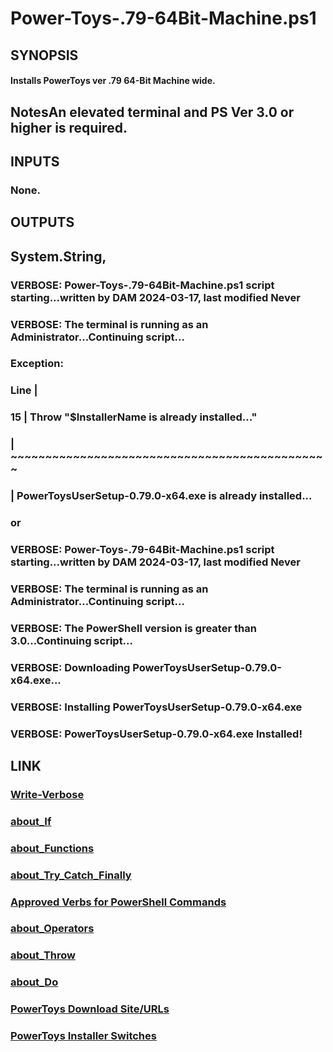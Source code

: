 # Power-Toys-.79-64Bit-Machine.ps1

## SYNOPSIS

#### Installs PowerToys ver .79 64-Bit Machine wide.

## NotesAn elevated terminal and PS Ver 3.0 or higher is required.

## INPUTS

### None.

## OUTPUTS

## System.String,

### VERBOSE: Power-Toys-.79-64Bit-Machine.ps1 script starting...written by DAM 2024-03-17, last modified Never
### VERBOSE: The terminal is running as an Administrator...Continuing script...
### Exception:
### Line |
###  15 |          Throw "$InstallerName is already installed..."
###     |          ~~~~~~~~~~~~~~~~~~~~~~~~~~~~~~~~~~~~~~~~~~~~~~
###     | PowerToysUserSetup-0.79.0-x64.exe is already installed...

### or

### VERBOSE: Power-Toys-.79-64Bit-Machine.ps1 script starting...written by DAM 2024-03-17, last modified Never
### VERBOSE: The terminal is running as an Administrator...Continuing script...
### VERBOSE: The PowerShell version is greater than 3.0...Continuing script...
### VERBOSE: Downloading PowerToysUserSetup-0.79.0-x64.exe...
### VERBOSE: Installing PowerToysUserSetup-0.79.0-x64.exe
### VERBOSE: PowerToysUserSetup-0.79.0-x64.exe Installed!

## LINK

### [Write-Verbose](https://learn.microsoft.com/en-us/powershell/module/microsoft.powershell.utility/write-verbose?view=powershell-7.3)

### [about_If](https://learn.microsoft.com/en-us/powershell/scripting/learn/deep-dives/everything-about-if?view=powershell-7.4)

### [about_Functions](https://learn.microsoft.com/en-us/powershell/module/microsoft.powershell.core/about/about_functions?view=powershell-7.3)

### [about_Try_Catch_Finally](https://learn.microsoft.com/en-us/powershell/module/microsoft.powershell.core/about/about_try_catch_finally?view=powershell-7.3)

### [Approved Verbs for PowerShell Commands](https://learn.microsoft.com/en-us/powershell/scripting/developer/cmdlet/approved-verbs-for-windows-powershell-commands?view=powershell-7.3)

### [about_Operators](https://learn.microsoft.com/en-us/powershell/module/microsoft.powershell.core/about/about_operators?view=powershell-7.3)

### [about_Throw](https://learn.microsoft.com/en-us/powershell/module/microsoft.powershell.core/about/about_throw?view=powershell-7.3)

### [about_Do](https://learn.microsoft.com/en-us/powershell/module/microsoft.powershell.core/about/about_do?view=powershell-7.3)

### [PowerToys Download Site/URLs](https://github.com/microsoft/PowerToys/releases/tag/v0.79.0)

### [PowerToys Installer Switches](https://learn.microsoft.com/en-us/windows/powertoys/install)